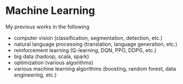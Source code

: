 # Machine Learning
My previous works in the following
- computer vision (classification, segmentation, detection, etc.)
- natural language processing (translation, language generation, etc.)
- reinforcement learning (Q-learning, DQN, PPO, DDPG, etc.)
- big data (hadoop, scala, spark)
- optimization (various algorithms)
- various machine learning algorithms (boosting, random forest, data engineering, etc.)
